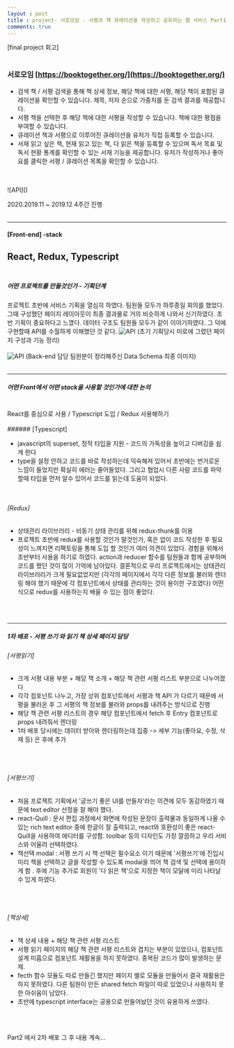 ```yaml
---
layout : post
title : project- 서로모임 - 서평과 책 큐레이션을 작성하고 공유하는 웹 서비스 Part1
comments: true
---
```

[final project 회고]
<br/>
<br/>
### 서로모임 [https://booktogether.org/](https://booktogether.org/)
- 검색 책 / 서평 검색을 통해 책 상세 정보, 해당 책에 대한 서평, 해당 책이 포함된 큐레이션을 확인할 수 있습니다. 제목, 저자 순으로 가중치를 둔 검색 결과를 제공합니다.
- 서평 책을 선택한 후 해당 책에 대한 서평을 작성할 수 있습니다. 책에 대한 평점을 부여할 수 있습니다.
- 큐레이션 책과 서평으로 이루어진 큐레이션을 유저가 직접 등록할 수 있습니다.
- 서재 읽고 싶은 책, 현재 읽고 있는 책, 다 읽은 책을 등록할 수 있으며 독서 목표 및 독서 현황 통계를 확인할 수 있는 서재 기능을 제공합니다. 유저가 작성하거나 좋아요를 클릭한 서평 / 큐레이션 목록을 확인할 수 있습니다.
<br/>
<br/>
![API](<http://ginsum.github.io/images/2019-12-12-14-17.png>)

2020.2019.11 ~ 2019.12 4주간 진행
<br/>
<br/>

---
#### [Front-end] -stack
React, Redux, Typescript
<br/>
<br/>
---
##### 어떤 프로젝트를 만들것인가 - 기획단계
프로젝트 초반에 서비스 기획을 열심히 하였다. 팀원들 모두가 하루종일 회의를 했었다. 그때 구성했던 페이지 레이아웃이 최종 결과물로 거의 비슷하게 나와서 신기하였다. 초반 기획이 중요하다고 느꼈다. 데이터 구조도 팀원들 모두가 같이 이야기하였다. 그 덕에 구현할때 API를 수월하게 이해했던 것 같다.
![API](<http://ginsum.github.io/images/2019-12-11-20-45-47.png>)
(초기 기획당시 미로에 그렸던 페이지 구성과 기능 정리)
<br/>
<br/>
![API](<http://ginsum.github.io/images/2019-12-11-20-28.png>)
(Back-end 담당 팀원분이 정리해주신 Data Schema 최종 이미지)
<br/>
<br/>

---
##### 어떤 Front에서 어떤 stack을 사용할 것인가에 대한 논의
<br/>
React를 중심으로 사용 / Typescript 도입 / Redux 사용해하기
<br/>
<br/>
###### [Typescript]

- javascript의 superset, 정적 타입을 지원 - 코드의 가독성을 높이고 디버깅을 쉽게 한다 
- type을 설정 안하고 코드를 바로 작성하는데 익숙해져 있어서 초반에는 번거로운 느낌이 들었지만 확실히 에러는 줄어들었다. 그리고 협업시 다른 사람 코드를 파악할때 타입을 먼저 알수 있어서 코드를 읽는데 도움이 되었다. 
<br/>

###### [Redux] 

- 상태관리 라이브러리 - 비동기 상태 관리를 위해 redux-thunk를 이용
- 프로젝트 초반에 redux를 사용할 것인가 말것인가, 혹은 없이 코드 작성한 후 필요성이 느껴지면 리팩토링을 통해 도입 할 것인가 여러 의견이 있었다. 경험을 위해서 초반부터 사용을 하기로 하였다. action과 reducer 함수를 팀원들과 함께 공부하며 코드를 짰던 것이 많이 기억에 남아있다. 결론적으로 우리 프로젝트에서는 상태관리 라이브러리가 크게 필요없었지만 (각각의 페이지에서 각각 다른 정보를 불러와 렌더링 해야 했기 때문에 각 컴포넌트에서 상태를 관리하는 것이 용이한 구조였다) 어떤 식으로 redux를 사용하는지 배울 수 있는 점이 좋았다.
<br/>
<br/>

---
##### 1차 배포 - 서평 쓰기 와 읽기 책 상세 페이지 담당

###### [서평읽기]
- 크게 서평 내용 부분 + 해당 책 소개 + 해당 책 관련 서평 리스트 부분으로 나누어졌다
- 각각 컴포넌트 나누고, 가장 상위 컴포넌트에서 서평과 책 API 가 다르기 때문에 서평을 불러온 후 그 서평의 책 정보를 불러와 props를 내려주는 방식으로 진행
- 해당 책 관련 서평 리스트의 경우 해당 컴포넌트에서 fetch 후 Entry 컴포넌트로 props 내려줘서 렌더링
- 1차 배포 당시에는 데이터 받아와 렌더링하는데 집중 -> 세부 기능(좋아요, 수정, 삭제 등) 은 후에 추가
<br/>
<br/>

###### [서평쓰기]
- 처음 프로젝트 기획에서 '글쓰기 좋은 UI를 만들자'라는 의견에 모두 동감하였기 때문에 text editor 선정을 잘 해야 했다. 
- react-Quill : 문서 편집 과정에서 화면에 작성된 문장이 출력물과 동일하게 나올 수 있는 rich text editor 중에 한글이 잘 출력되고, react와 호환성이 좋은 react-Quill을 사용하여 에디터를 구성함. toolbar 등의 디자인도 가장 깔끔하고 우리 서비스와 어울려 선택하였다.
- 책선택 modal : 서평 쓰기 시 책 선택은 필수요소 이기 때문에 '서평쓰기'에 진입시 미리 책을 선택하고 글을 작성할 수 있도록 modal을 띄어 책 검색 및 선택에 용이하게 함 . 후에 기능 추가로 회원이 '다 읽은 책'으로 지정한 책이 모달에 미리 나타날 수 있게 하였다.
<br/>
<br/>

###### [책상세]
- 책 상세 내용 + 해당 책 관련 서평 리스트
- 서평 읽기 페이지의 해당 책 관련 서평 리스트와 겹치는 부분이 있었으나, 컴포넌트 설계 미흡으로 컴포넌트 재활용을 하지 못하였다. 중복된 코드가 많이 발생하는 문제. 
- fecth 함수 모듈도 따로 만들긴 했지만 페이지 별로 모듈을 만들어서 결국 재활용은 하지 못하였다. 다른 팀원이 만든 shared fetch 파일이 따로 있었으나 사용하지 못한 아쉬움이 남았다.
- 초반에 typescript interface는 공용으로 만들어놨던 것이 유용하게 쓰였다.
<br/>
<br/>

Part2 에서 2차 배포 그 후 내용 계속...















